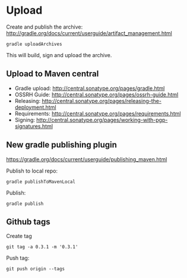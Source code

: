 Upload
======

Create and publish the archive: http://gradle.org/docs/current/userguide/artifact_management.html

```
gradle uploadArchives
```
This will build, sign and upload the archive.

Upload to Maven central
-----------------------

- Gradle upload: http://central.sonatype.org/pages/gradle.html
- OSSRH Guide: http://central.sonatype.org/pages/ossrh-guide.html
- Releasing: http://central.sonatype.org/pages/releasing-the-deployment.html
- Requirements: http://central.sonatype.org/pages/requirements.html
- Signing: http://central.sonatype.org/pages/working-with-pgp-signatures.html

New gradle publishing plugin
----------------------------

https://gradle.org/docs/current/userguide/publishing_maven.html

Publish to local repo:
```
gradle publishToMavenLocal
```

Publish:
```
gradle publish
```

Github tags
-----------
Create tag
```
git tag -a 0.3.1 -m '0.3.1'
```

Push tag:
```
git push origin --tags
```
